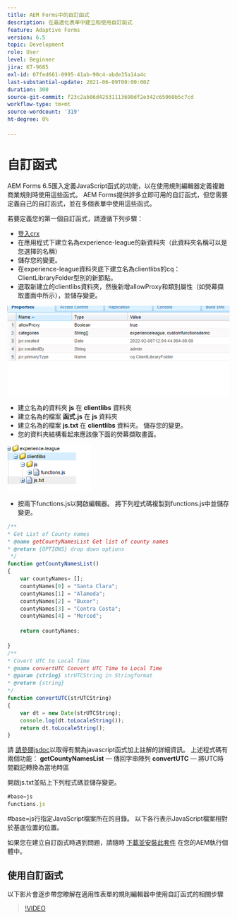 ```yaml
---
title: AEM Forms中的自訂函式
description: 在最適化表單中建立和使用自訂函式
feature: Adaptive Forms
version: 6.5
topic: Development
role: User
level: Beginner
jira: KT-9685
exl-id: 07fed661-0995-41ab-90c4-abde35a14a4c
last-substantial-update: 2021-06-09T00:00:00Z
duration: 300
source-git-commit: f23c2ab86d42531113690df2e342c65060b5c7cd
workflow-type: tm+mt
source-wordcount: '319'
ht-degree: 0%

---
```


# 自訂函式

AEM Forms 6.5匯入定義JavaScript函式的功能，以在使用規則編輯器定義複雜商業規則時使用這些函式。
AEM Forms提供許多立即可用的自訂函式，但您需要定義自己的自訂函式，並在多個表單中使用這些函式。

若要定義您的第一個自訂函式，請遵循下列步驟：
* [登入crx](http://localhost:4502/crx/de/index.jsp#/apps/experience-league/clientlibs)
* 在應用程式下建立名為experience-league的新資料夾（此資料夾名稱可以是您選擇的名稱）
* 儲存您的變更。
* 在experience-league資料夾底下建立名為clientlibs的cq：ClientLibraryFolder型別的新節點。
* 選取新建立的clientlibs資料夾，然後新增allowProxy和類別屬性（如熒幕擷取畫面中所示），並儲存變更。

![client-lib](assets/custom-functions.png)
* 建立名為的資料夾 **js** 在 **clientlibs** 資料夾
* 建立名為的檔案 **函式.js** 在 **js** 資料夾
* 建立名為的檔案 **js.txt** 在 **clientlibs** 資料夾。 儲存您的變更。
* 您的資料夾結構看起來應該像下面的熒幕擷取畫面。

![規則編輯器](assets/folder-structure.png)

* 按兩下functions.js以開啟編輯器。
將下列程式碼複製到functions.js中並儲存變更。

```javascript
/**
* Get List of County names
* @name getCountyNamesList Get list of county names
* @return {OPTIONS} drop down options 
 */
function getCountyNamesList()
{
    var countyNames= [];
    countyNames[0] = "Santa Clara";
    countyNames[1] = "Alameda";
    countyNames[2] = "Buxor";
    countyNames[3] = "Contra Costa";
    countyNames[4] = "Merced";

    return countyNames;

}
/**
* Covert UTC to Local Time
* @name convertUTC Convert UTC Time to Local Time
* @param {string} strUTCString in Stringformat
* @return {string}
*/
function convertUTC(strUTCString)
{
    var dt = new Date(strUTCString);
    console.log(dt.toLocaleString());
    return dt.toLocaleString();
}
```

請 [請參閱jsdoc](https://jsdoc.app/index.html)以取得有關為javascript函式加上註解的詳細資訊。
上述程式碼有兩個功能：
**getCountyNamesList**  — 傳回字串陣列
**convertUTC**  — 將UTC時間戳記轉換為當地時區

開啟js.txt並貼上下列程式碼並儲存變更。

```javascript
#base=js
functions.js
```

#base=js行指定JavaScript檔案所在的目錄。
以下各行表示JavaScript檔案相對於基底位置的位置。

如果您在建立自訂函式時遇到問題，請隨時 [下載並安裝此套件](assets/custom-functions.zip) 在您的AEM執行個體中。

## 使用自訂函式

以下影片會逐步帶您瞭解在適用性表單的規則編輯器中使用自訂函式的相關步驟
>[!VIDEO](https://video.tv.adobe.com/v/340305?quality=12&learn=on)

